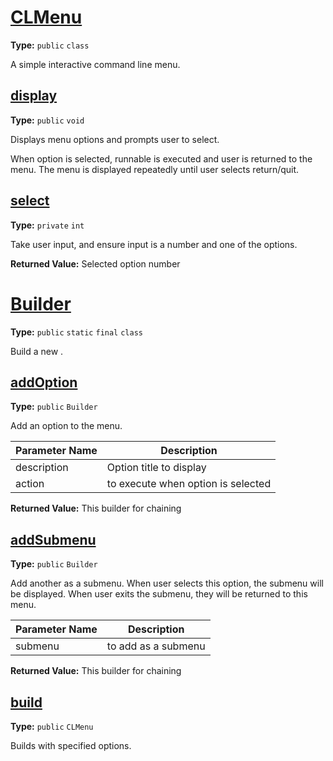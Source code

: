 # [CLMenu](../main/java/com/npmanos/clmenu/CLMenu.java#L10)

**Type:** `public` `class`

A simple interactive command line menu. 












## [display](../main/java/com/npmanos/clmenu/CLMenu.java#L32)

**Type:** `public` `void`

Displays menu options and prompts user to select. 

<p>When option is selected, runnable is executed and user is returned 
to the menu. The menu is displayed repeatedly until user selects return/quit. 












## [select](../main/java/com/npmanos/clmenu/CLMenu.java#L63)

**Type:** `private` `int`

Take user input, and ensure input is a number and one of the options. 






**Returned Value:** Selected option number  








# [Builder](../main/java/com/npmanos/clmenu/CLMenu.java#L89)

**Type:** `public` `static` `final` `class`

Build a new .












## [addOption](../main/java/com/npmanos/clmenu/CLMenu.java#L100)

**Type:** `public` `Builder`

Add an option to the menu. 





|Parameter Name|Description|
|-----|-----|
|description|Option title to display|
|action |to execute when option is selected|


**Returned Value:** This builder for chaining  








## [addSubmenu](../main/java/com/npmanos/clmenu/CLMenu.java#L112)

**Type:** `public` `Builder`

Add another as a submenu. When user selects this option, 
the submenu will be displayed. When user exits the submenu, they will 
be returned to this menu. 





|Parameter Name|Description|
|-----|-----|
|submenu |to add as a submenu|


**Returned Value:** This builder for chaining  








## [build](../main/java/com/npmanos/clmenu/CLMenu.java#L126)

**Type:** `public` `CLMenu`

Builds with specified options. 












